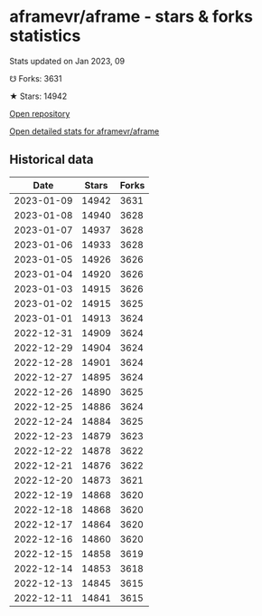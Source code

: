 # aframevr/aframe - stars & forks statistics

Stats updated on Jan 2023, 09

☋ Forks: 3631

★ Stars: 14942

[Open repository](https://github.com/aframevr/aframe)

[Open detailed stats for aframevr/aframe](https://reviewgithub.com/rep/aframevr/aframe)

## Historical data
| Date | Stars | Forks |
|------|-------|-------|
| 2023-01-09 | 14942 | 3631 | 
| 2023-01-08 | 14940 | 3628 | 
| 2023-01-07 | 14937 | 3628 | 
| 2023-01-06 | 14933 | 3628 | 
| 2023-01-05 | 14926 | 3626 | 
| 2023-01-04 | 14920 | 3626 | 
| 2023-01-03 | 14915 | 3626 | 
| 2023-01-02 | 14915 | 3625 | 
| 2023-01-01 | 14913 | 3624 | 
| 2022-12-31 | 14909 | 3624 | 
| 2022-12-29 | 14904 | 3624 | 
| 2022-12-28 | 14901 | 3624 | 
| 2022-12-27 | 14895 | 3624 | 
| 2022-12-26 | 14890 | 3625 | 
| 2022-12-25 | 14886 | 3624 | 
| 2022-12-24 | 14884 | 3625 | 
| 2022-12-23 | 14879 | 3623 | 
| 2022-12-22 | 14878 | 3622 | 
| 2022-12-21 | 14876 | 3622 | 
| 2022-12-20 | 14873 | 3621 | 
| 2022-12-19 | 14868 | 3620 | 
| 2022-12-18 | 14868 | 3620 | 
| 2022-12-17 | 14864 | 3620 | 
| 2022-12-16 | 14860 | 3620 | 
| 2022-12-15 | 14858 | 3619 | 
| 2022-12-14 | 14853 | 3618 | 
| 2022-12-13 | 14845 | 3615 | 
| 2022-12-11 | 14841 | 3615 | 

